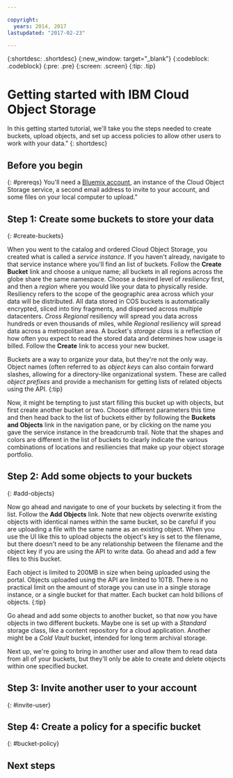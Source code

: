 ```yaml
---

copyright:
  years: 2014, 2017
lastupdated: "2017-02-23"

---
```

{:shortdesc: .shortdesc}
{:new_window: target="_blank"}
{:codeblock: .codeblock}
{:pre: .pre}
{:screen: .screen}
{:tip: .tip}


# Getting started with IBM Cloud Object Storage
In this getting started tutorial, we'll take you the steps needed to create buckets, upload objects, and set up access policies to allow other users to work with your data."
{: shortdesc}

## Before you begin
{: #prereqs}
You'll need a [Bluemix account](https://console.ng.bluemix.net/registration/), an instance of the Cloud Object Storage service, a second email address to invite to your account, and some files on your local computer to upload."


## Step 1: Create some buckets to store your data
{: #create-buckets}

When you went to the catalog and ordered Cloud Object Storage, you created what is called a _service instance_. If you haven't already, navigate to that service instance where you'll find an list of buckets.  Follow the **Create Bucket** link and choose a unique name; all buckets in all regions across the globe share the same namespace.  Choose a desired level of _resiliency_ first, and then a _region_ where you would like your data to physically reside. Resiliency refers to the scope of the geographic area across which your data will be distributed. All data stored in COS buckets is automatically encrypted, sliced into tiny fragments, and dispersed across multiple datacenters.  _Cross Regional_ resiliency will spread you data across hundreds or even thousands of miles, while _Regional_ resiliency will spread data across a metropolitan area.  A bucket's _storage class_ is a reflection of how often you expect to read the stored data and determines how usage is billed. Follow the **Create** link to access your new bucket.

Buckets are a way to organize your data, but they're not the only way.  Object names (often referred to as _object keys_ can also contain forward slashes, allowing for a directory-like organizational system. These are called _object prefixes_ and provide a mechanism for getting lists of related objects using the API.
{:tip}

Now, it might be tempting to just start filling this bucket up with objects, but first create another bucket or two.  Choose different parameters this time and then head back to the list of buckets either by following the **Buckets and Objects** link in the navigation pane, or by clicking on the name you gave the service instance in the breadcrumb trail. Note that the shapes and colors are different in the list of buckets to clearly indicate the various combinations of locations and resiliencies that make up your object storage portfolio.

## Step 2: Add some objects to your buckets
{: #add-objects}

Now go ahead and navigate to one of your buckets by selecting it from the list.  Follow the **Add Objects** link. Note that new objects overwrite existing objects with identical names within the same bucket, so be careful if you are uploading a file with the same name as an existing object.  When you use the UI like this to upload objects the object's key is set to the filename, but there doesn't need to be any relationship between the filename and the object key if you are using the API to write data.  Go ahead and add a few files to this bucket.

Each object is limited to 200MB in size when being uploaded using the portal.  Objects uploaded using the API are limited to 10TB.  There is no practical limit on the amount of storage you can use in a single storage instance, or a single bucket for that matter.  Each bucket can hold billions of objects.
{:tip}

Go ahead and add some objects to another bucket, so that now you have objects in two different buckets.  Maybe one is set up with a _Standard_ storage class, like a content repository for a cloud application.  Another might be a _Cold Vault_ bucket, intended for long term archival storage.

Next up, we're going to bring in another user and allow them to read data from all of your buckets, but they'll only be able to create and delete objects within one specified bucket.

## Step 3: Invite another user to your account
{: #invite-user}


## Step 4: Create a policy for a specific bucket
{: #bucket-policy}


## Next steps
